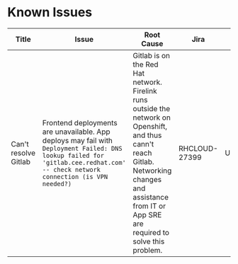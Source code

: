 # Known Issues

| Title | Issue   | Root Cause | Jira | Status |
|-      |-        |-           |-     |-       |
| Can't resolve Gitlab | Frontend deployments are unavailable. App deploys may fail with `Deployment Failed: DNS lookup failed for 'gitlab.cee.redhat.com' -- check network connection (is VPN needed?)` | Gitlab is on the Red Hat network. Firelink runs outside the network on Openshift, and thus cann't reach Gitlab. Networking changes and assistance from IT or App SRE are required to solve this problem. | RHCLOUD-27399 | Unresolved |